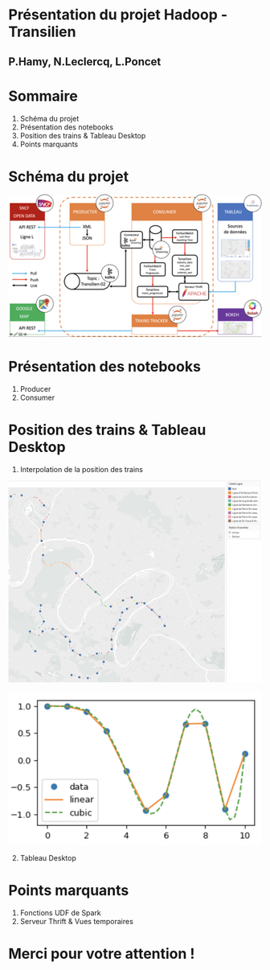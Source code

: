 Présentation du projet Hadoop - Transilien
=============================

P.Hamy, N.Leclercq, L.Poncet
--

Sommaire
==========

1. Schéma du projet
2. Présentation des notebooks
3. Position des trains & Tableau Desktop
4. Points marquants

Schéma du projet
==========

<p align="center">
  <img src="./project_schema.png">
</p>

Présentation des notebooks
==========

1. Producer
2. Consumer

Position des trains & Tableau Desktop
==========

1. Interpolation de la position des trains

<p align="center">
  <img src="../rapport/pictures/Line_L_GeoPoint_Map.png">
</p>

<p align="center">
  <img src="../rapport/pictures/Interpolation.png">
</p>

2. Tableau Desktop

Points marquants
==========

1. Fonctions UDF de Spark
2. Serveur Thrift & Vues temporaires

Merci pour votre attention !
==========
